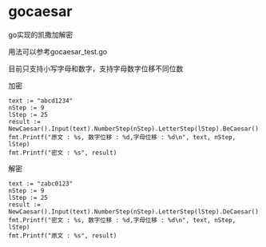 # gocaesar
go实现的凯撒加解密

用法可以参考gocaesar_test.go

目前只支持小写字母和数字，支持字母数字位移不同位数

加密

```
text := "abcd1234"
nStep := 9
lStep := 25
result := NewCaesar().Input(text).NumberStep(nStep).LetterStep(lStep).BeCaesar()
fmt.Printf("原文 : %s, 数字位移 : %d,字母位移 : %d\n", text, nStep, lStep)
fmt.Printf("密文 : %s", result)
```

解密

```
text := "zabc0123"
nStep := 9
lStep := 25
result := NewCaesar().Input(text).NumberStep(nStep).LetterStep(lStep).DeCaesar()
fmt.Printf("密文 : %s, 数字位移 : %d,字母位移 : %d\n", text, nStep, lStep)
fmt.Printf("原文 : %s", result)
```

